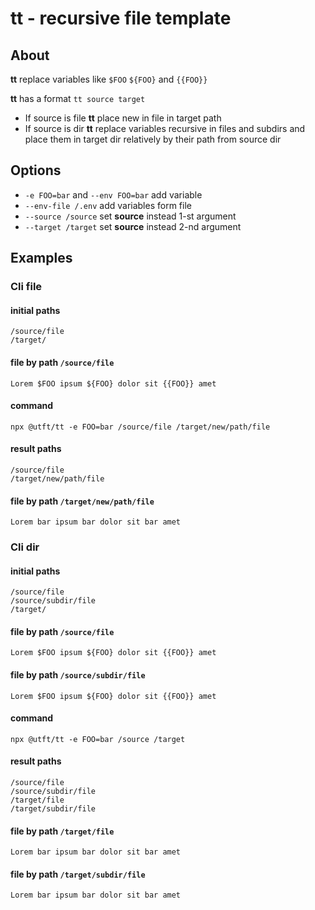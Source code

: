 # tt - recursive file template #

## About ##

**tt** replace variables like `$FOO` `${FOO}` and `{{FOO}}`

**tt** has a format ```tt source target```

- If source is file **tt** place new in file in target path  
- If source is dir **tt** replace variables recursive in files and subdirs and place them in target dir relatively by
 their path from source dir
 
## Options ##

- `-e FOO=bar` and `--env FOO=bar` add variable
- `--env-file /.env` add variables form file
- `--source /source` set **source** instead 1-st argument 
- `--target /target` set **source** instead 2-nd argument 
 
## Examples ##

### Cli file ###

#### initial paths ####
```/source/file```  
```/target/```  

#### file by path ```/source/file``` ####
```
Lorem $FOO ipsum ${FOO} dolor sit {{FOO}} amet
```

#### command ####
```npx @utft/tt -e FOO=bar /source/file /target/new/path/file```

#### result paths ####
```/source/file```  
```/target/new/path/file```  

#### file by path ```/target/new/path/file``` ####
```
Lorem bar ipsum bar dolor sit bar amet
```

### Cli dir ###

#### initial paths ####
```/source/file```  
```/source/subdir/file```  
```/target/```  

#### file by path ```/source/file``` ####
```
Lorem $FOO ipsum ${FOO} dolor sit {{FOO}} amet
```

#### file by path ```/source/subdir/file``` ####
```
Lorem $FOO ipsum ${FOO} dolor sit {{FOO}} amet
```

#### command ####
```npx @utft/tt -e FOO=bar /source /target```

#### result paths ####
```/source/file```  
```/source/subdir/file```  
```/target/file```  
```/target/subdir/file```  

#### file by path ```/target/file``` ####
```
Lorem bar ipsum bar dolor sit bar amet
```

#### file by path ```/target/subdir/file``` ####
```
Lorem bar ipsum bar dolor sit bar amet
```
